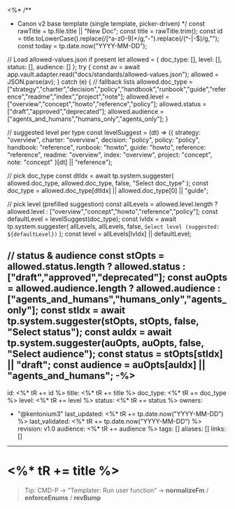 <%*
/**
 * Canon v2 base template (single template, picker-driven)
 */
const rawTitle = tp.file.title || "New Doc";
const title = rawTitle.trim();
const id = title.toLowerCase().replace(/[^a-z0-9]+/g,"-").replace(/(^-|-$)/g,"");
const today = tp.date.now("YYYY-MM-DD");

// Load allowed-values.json if present
let allowed = { doc_type: [], level: [], status: [], audience: [] };
try {
  const av = await app.vault.adapter.read("docs/standards/allowed-values.json");
  allowed = JSON.parse(av);
} catch (e) {
  // fallback lists
  allowed.doc_type = ["strategy","charter","decision","policy","handbook","runbook","guide","reference","readme","index","project","note"];
  allowed.level    = ["overview","concept","howto","reference","policy"];
  allowed.status   = ["draft","approved","deprecated"];
  allowed.audience = ["agents_and_humans","humans_only","agents_only"];
}

// suggested level per type
const levelSuggest = (dt) => ({
  strategy: "overview",
  charter: "overview",
  decision: "policy",
  policy: "policy",
  handbook: "reference",
  runbook: "howto",
  guide: "howto",
  reference: "reference",
  readme: "overview",
  index: "overview",
  project: "concept",
  note: "concept"
}[dt] || "reference");

// pick doc_type
const dtIdx = await tp.system.suggester(
  allowed.doc_type,
  allowed.doc_type,
  false,
  "Select doc_type"
);
const doc_type = allowed.doc_type[dtIdx] || allowed.doc_type[0] || "guide";

// pick level (prefilled suggestion)
const allLevels = allowed.level.length ? allowed.level : ["overview","concept","howto","reference","policy"];
const defaultLevel = levelSuggest(doc_type);
const lvIdx = await tp.system.suggester(
  allLevels,
  allLevels,
  false,
  `Select level (suggested: ${defaultLevel})`
);
const level = allLevels[lvIdx] || defaultLevel;

// status & audience
const stOpts = allowed.status.length ? allowed.status : ["draft","approved","deprecated"];
const auOpts = allowed.audience.length ? allowed.audience : ["agents_and_humans","humans_only","agents_only"];
const stIdx = await tp.system.suggester(stOpts, stOpts, false, "Select status");
const auIdx = await tp.system.suggester(auOpts, auOpts, false, "Select audience");
const status = stOpts[stIdx] || "draft";
const audience = auOpts[auIdx] || "agents_and_humans";
-%>
---
id: <%* tR += id %>
title: <%* tR += title %>
doc_type: <%* tR += doc_type %>
level: <%* tR += level %>
status: <%* tR += status %>
owners:
  - "@kentonium3"
last_updated: <%* tR += tp.date.now("YYYY-MM-DD") %>
last_validated: <%* tR += tp.date.now("YYYY-MM-DD") %>
revision: v1.0
audience: <%* tR += audience %>
tags: []
aliases: []
links: []
---
# <%* tR += title %>

> Tip:
> CMD-P → “Templater: Run user function” → **normalizeFm** / **enforceEnums** / **revBump**
